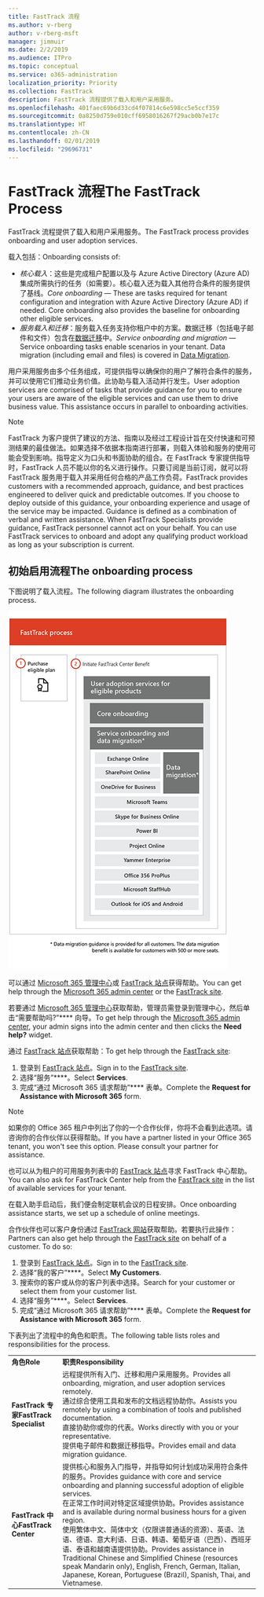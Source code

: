 ```yaml
---
title: FastTrack 流程
ms.author: v-rberg
author: v-rberg-msft
manager: jimmuir
ms.date: 2/2/2019
ms.audience: ITPro
ms.topic: conceptual
ms.service: o365-administration
localization_priority: Priority
ms.collection: FastTrack
description: FastTrack 流程提供了载入和用户采用服务。
ms.openlocfilehash: 401faec69b6d33cd4f07814c6e598cc5e5ccf359
ms.sourcegitcommit: 0a8250d759e010cff6958016267f29acb0b7e17c
ms.translationtype: HT
ms.contentlocale: zh-CN
ms.lasthandoff: 02/01/2019
ms.locfileid: "29696731"
---
```

# <a name="the-fasttrack-process"></a><span data-ttu-id="47e32-103">FastTrack 流程</span><span class="sxs-lookup"><span data-stu-id="47e32-103">The FastTrack Process</span></span>

<span data-ttu-id="47e32-104">FastTrack 流程提供了载入和用户采用服务。</span><span class="sxs-lookup"><span data-stu-id="47e32-104">The FastTrack process provides onboarding and user adoption services.</span></span> 
  
<span data-ttu-id="47e32-105">载入包括：</span><span class="sxs-lookup"><span data-stu-id="47e32-105">Onboarding consists of:</span></span>
  
- <span data-ttu-id="47e32-p101">*核心载入*：这些是完成租户配置以及与 Azure Active Directory (Azure AD) 集成所需执行的任务（如需要）。核心载入还为载入其他符合条件的服务提供了基线。</span><span class="sxs-lookup"><span data-stu-id="47e32-p101">*Core onboarding* — These are tasks required for tenant configuration and integration with Azure Active Directory (Azure AD) if needed. Core onboarding also provides the baseline for onboarding other eligible services.</span></span> 
- <span data-ttu-id="47e32-p102">*服务载入和迁移*：服务载入任务支持你租户中的方案。数据迁移（包括电子邮件和文件）包含在[数据迁移](O365-data-migration.md)中。</span><span class="sxs-lookup"><span data-stu-id="47e32-p102">*Service onboarding and migration* — Service onboarding tasks enable scenarios in your tenant. Data migration (including email and files) is covered in [Data Migration](O365-data-migration.md).</span></span> 
    
<span data-ttu-id="47e32-p103">用户采用服务由多个任务组成，可提供指导以确保你的用户了解符合条件的服务，并可以使用它们推动业务价值。此协助与载入活动并行发生。</span><span class="sxs-lookup"><span data-stu-id="47e32-p103">User adoption services are comprised of tasks that provide guidance for you to ensure your users are aware of the eligible services and can use them to drive business value. This assistance occurs in parallel to onboarding activities.</span></span>
  
> [!NOTE]
> <span data-ttu-id="47e32-p104">FastTrack 为客户提供了建议的方法、指南以及经过工程设计旨在交付快速和可预测结果的最佳做法。如果选择不依据本指南进行部署，则载入体验和服务的使用可能会受到影响。指导定义为口头和书面协助的组合。在 FastTrack 专家提供指导时，FastTrack 人员不能以你的名义进行操作。只要订阅是当前订阅，就可以将 FastTrack 服务用于载入并采用任何合格的产品工作负荷。</span><span class="sxs-lookup"><span data-stu-id="47e32-p104">FastTrack provides customers with a recommended approach, guidance, and best practices engineered to deliver quick and predictable outcomes. If you choose to deploy outside of this guidance, your onboarding experience and usage of the service may be impacted. Guidance is defined as a combination of verbal and written assistance. When FastTrack Specialists provide guidance, FastTrack personnel cannot act on your behalf. You can use FastTrack services to onboard and adopt any qualifying product workload as long as your subscription is current.</span></span> 
  
## <a name="the-onboarding-process"></a><span data-ttu-id="47e32-117">初始启用流程</span><span class="sxs-lookup"><span data-stu-id="47e32-117">The onboarding process</span></span>

<span data-ttu-id="47e32-118">下图说明了载入流程。</span><span class="sxs-lookup"><span data-stu-id="47e32-118">The following diagram illustrates the onboarding process.</span></span>
  
![使用载入权益的日程表](media/O365-Onboarding-Timeline.png)
  
<span data-ttu-id="47e32-120">可以通过 [Microsoft 365 管理中心](https://go.microsoft.com/fwlink/?linkid=2032704)或 [FastTrack 站点](https://go.microsoft.com/fwlink/?linkid=780698)获得帮助。</span><span class="sxs-lookup"><span data-stu-id="47e32-120">You can get help through the [Microsoft 365 admin center](https://go.microsoft.com/fwlink/?linkid=2032704) or the [FastTrack site](https://go.microsoft.com/fwlink/?linkid=780698).</span></span> 

<span data-ttu-id="47e32-121">若要通过 [Microsoft 365 管理中心](https://go.microsoft.com/fwlink/?linkid=2032704)获取帮助，管理员需登录到管理中心，然后单击“需要帮助吗?”\*\*\*\* 向导。</span><span class="sxs-lookup"><span data-stu-id="47e32-121">To get help through the [Microsoft 365 admin center](https://go.microsoft.com/fwlink/?linkid=2032704), your admin signs into the admin center and then clicks the **Need help?** widget.</span></span> 

<span data-ttu-id="47e32-122">通过 [FastTrack 站点](https://go.microsoft.com/fwlink/?linkid=780698)获取帮助：</span><span class="sxs-lookup"><span data-stu-id="47e32-122">To get help through the [FastTrack site](https://go.microsoft.com/fwlink/?linkid=780698):</span></span> 
1.  <span data-ttu-id="47e32-123">登录到 [FastTrack 站点](https://go.microsoft.com/fwlink/?linkid=780698)。</span><span class="sxs-lookup"><span data-stu-id="47e32-123">Sign in to the [FastTrack site](https://go.microsoft.com/fwlink/?linkid=780698).</span></span> 
2.  <span data-ttu-id="47e32-124">选择“服务”\*\*\*\*。</span><span class="sxs-lookup"><span data-stu-id="47e32-124">Select **Services**.</span></span>
3.  <span data-ttu-id="47e32-125">完成“通过 Microsoft 365 请求帮助”\*\*\*\* 表单。</span><span class="sxs-lookup"><span data-stu-id="47e32-125">Complete the **Request for Assistance with Microsoft 365** form.</span></span> 
> [!NOTE]
>  <span data-ttu-id="47e32-p105">如果你的 Office 365 租户中列出了你的一个合作伙伴，你将不会看到此选项。请咨询你的合作伙伴以获得帮助。</span><span class="sxs-lookup"><span data-stu-id="47e32-p105">If you have a partner listed in your Office 365 tenant, you won't see this option. Please consult your partner for assistance.</span></span> 
  
 <span data-ttu-id="47e32-128">也可以从为租户的可用服务列表中的 [FastTrack 站点](https://go.microsoft.com/fwlink/?linkid=780698)寻求 FastTrack 中心帮助。</span><span class="sxs-lookup"><span data-stu-id="47e32-128">You can also ask for FastTrack Center help from the [FastTrack site](https://go.microsoft.com/fwlink/?linkid=780698) in the list of available services for your tenant.</span></span> 
    
 <span data-ttu-id="47e32-129">在载入助手启动后，我们便会制定联机会议的日程安排。</span><span class="sxs-lookup"><span data-stu-id="47e32-129">Once onboarding assistance starts, we set up a schedule of online meetings.</span></span>
    
<span data-ttu-id="47e32-p106">合作伙伴也可以客户身份通过 [FastTrack 网站](https://go.microsoft.com/fwlink/?linkid=780698)获取帮助。若要执行此操作：</span><span class="sxs-lookup"><span data-stu-id="47e32-p106">Partners can also get help through the [FastTrack site](https://go.microsoft.com/fwlink/?linkid=780698) on behalf of a customer. To do so:</span></span>
1.  <span data-ttu-id="47e32-132">登录到 [FastTrack 站点](https://go.microsoft.com/fwlink/?linkid=780698)。</span><span class="sxs-lookup"><span data-stu-id="47e32-132">Sign in to the [FastTrack site](https://go.microsoft.com/fwlink/?linkid=780698).</span></span> 
2.  <span data-ttu-id="47e32-133">选择“我的客户”\*\*\*\*。</span><span class="sxs-lookup"><span data-stu-id="47e32-133">Select **My Customers**.</span></span>
3.  <span data-ttu-id="47e32-134">搜索你的客户或从你的客户列表中选择。</span><span class="sxs-lookup"><span data-stu-id="47e32-134">Search for your customer or select them from your customer list.</span></span>
4.  <span data-ttu-id="47e32-135">选择“服务”\*\*\*\*。</span><span class="sxs-lookup"><span data-stu-id="47e32-135">Select **Services**.</span></span>
5.  <span data-ttu-id="47e32-136">完成“通过 Microsoft 365 请求帮助”\*\*\*\* 表单。</span><span class="sxs-lookup"><span data-stu-id="47e32-136">Complete the **Request for Assistance with Microsoft 365** form.</span></span> 

<span data-ttu-id="47e32-137">下表列出了流程中的角色和职责。</span><span class="sxs-lookup"><span data-stu-id="47e32-137">The following table lists roles and responsibilities for the process.</span></span>
    
|||
|:-----|:-----|
|<span data-ttu-id="47e32-138">**角色**</span><span class="sxs-lookup"><span data-stu-id="47e32-138">**Role**</span></span> <br/> |<span data-ttu-id="47e32-139">**职责**</span><span class="sxs-lookup"><span data-stu-id="47e32-139">**Responsibility**</span></span> <br/> |
|<span data-ttu-id="47e32-140">**FastTrack 专家**</span><span class="sxs-lookup"><span data-stu-id="47e32-140">**FastTrack Specialist**</span></span> <br/> |<span data-ttu-id="47e32-141">远程提供所有入门、迁移和用户采用服务。</span><span class="sxs-lookup"><span data-stu-id="47e32-141">Provides all onboarding, migration, and user adoption services remotely.</span></span>  <br/> <span data-ttu-id="47e32-142">通过综合使用工具和发布的文档远程协助你。</span><span class="sxs-lookup"><span data-stu-id="47e32-142">Assists you remotely by using a combination of tools and published documentation.</span></span> <br/> <span data-ttu-id="47e32-143">直接协助你或你的代表。</span><span class="sxs-lookup"><span data-stu-id="47e32-143">Works directly with you or your representative.</span></span> <br/> <span data-ttu-id="47e32-144">提供电子邮件和数据迁移指导。</span><span class="sxs-lookup"><span data-stu-id="47e32-144">Provides email and data migration guidance.</span></span>|
|<span data-ttu-id="47e32-145">**FastTrack 中心**</span><span class="sxs-lookup"><span data-stu-id="47e32-145">**FastTrack Center**</span></span>  <br/> |<span data-ttu-id="47e32-146">提供核心和服务入门指导，并指导如何计划成功采用符合条件的服务。</span><span class="sxs-lookup"><span data-stu-id="47e32-146">Provides guidance with core and service onboarding and planning successful adoption of eligible services.</span></span>  <br/> <span data-ttu-id="47e32-147">在正常工作时间对特定区域提供协助。</span><span class="sxs-lookup"><span data-stu-id="47e32-147">Provides assistance and is available during normal business hours for a given region.</span></span> <br/> <span data-ttu-id="47e32-148">使用繁体中文、简体中文（仅限讲普通话的资源）、英语、法语、德语、意大利语、日语、韩语、葡萄牙语（巴西）、西班牙语、泰语和越南语提供协助。</span><span class="sxs-lookup"><span data-stu-id="47e32-148">Provides assistance in Traditional Chinese and Simplified Chinese (resources speak Mandarin only), English, French, German, Italian, Japanese, Korean, Portuguese (Brazil), Spanish, Thai, and Vietnamese.</span></span>|


  

